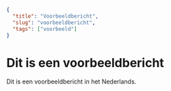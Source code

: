 ```json
{
  "title": "Voorbeeldbericht",
  "slug": "voorbeeldbericht",
  "tags": ["voorbeeld"]
}
```

# Dit is een voorbeeldbericht

Dit is een voorbeeldbericht in het Nederlands.
